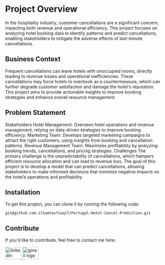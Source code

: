  # Project Overview

In the hospitality industry, customer cancellations are a significant concern, impacting both revenue and operational efficiency. This project focuses on analyzing hotel booking data to identify patterns and predict cancellations, enabling stakeholders to mitigate the adverse effects of last-minute cancellations.

## Business Context

Frequent cancellations can leave hotels with unoccupied rooms, directly leading to revenue losses and operational inefficiencies. These cancellations may force hotels to overbook as a countermeasure, which can further degrade customer satisfaction and damage the hotel's reputation. This project aims to provide actionable insights to improve booking strategies and enhance overall resource management.

## Problem Statement

Stakeholders
Hotel Management: Oversees hotel operations and revenue management, relying on data-driven strategies to improve booking efficiency.
Marketing Team: Develops targeted marketing campaigns to attract the right customers, using insights from booking and cancellation patterns.
Revenue Management Team: Maximizes profitability by analyzing booking trends, cancellations, and pricing strategies.
Challenges
The primary challenge is the unpredictability of cancellations, which hampers efficient resource allocation and can lead to revenue loss. The goal of this project is to develop a model that can predict cancellations, allowing stakeholders to make informed decisions that minimize negative impacts on the hotel’s operations and profitability.

## Installation

To get this project, you can clone it by running the following code:

    git@github.com:ilhamtaufieq17/Portugal-Hotel-Cancel-Prediction.git


## Contribute

If you'd like to contribute, feel free to contact me here:

<a href="https://www.linkedin.com/in/ikhza25/" target="_blank">
    <img src="https://raw.githubusercontent.com/maurodesouza/profile-readme-generator/master/src/assets/icons/social/linkedin/default.svg" width="52" height="40" alt="linkedin logo"/>
  </a>
  <a href="mailto:ikhza25@gmail.com" target="_blank">
    <img src="https://raw.githubusercontent.com/maurodesouza/profile-readme-generator/master/src/assets/icons/social/gmail/default.svg"  width="52" height="40" alt="gmail logo"/>
  </a>
